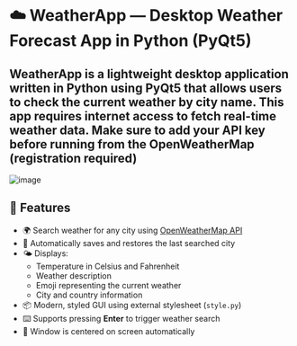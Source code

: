 # ☁️ WeatherApp — Desktop Weather Forecast App in Python (PyQt5)

**WeatherApp** is a lightweight desktop application written in Python using **PyQt5** that allows users to check the current weather by city name.
This app requires internet access to fetch real-time weather data.
Make sure to add your API key before running from the OpenWeatherMap (registration required)
---
![image](https://github.com/user-attachments/assets/580050b9-bdd4-4a69-872d-f013e4fdb8d9)
## 🚀 Features

- 🌍 Search weather for any city using [OpenWeatherMap API](https://openweathermap.org/)
- 📍 Automatically saves and restores the last searched city
- 🌤️ Displays:
  - Temperature in Celsius and Fahrenheit
  - Weather description 
  - Emoji representing the current weather
  - City and country information
- 📦 Modern, styled GUI using external stylesheet (`style.py`)
- ⌨️ Supports pressing **Enter** to trigger weather search
- 📌 Window is centered on screen automatically




